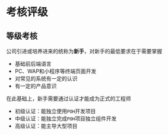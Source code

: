 # 考核评级

## 等级考核

公司引进或培养进来的统称为**新手**，对新手的最低要求在于需要掌握

* 基础前后端语言
* PC、WAP和小程序等终端页面开发
* 对常见的系统有一定的认识
* 有一定的产品意识

在此基础上，新手需要通过认证才能成为正式的工程师

* 初级认证：能独立使用`POH`开发项目
* 中级认证：能独立完成`POH`项目独立组件开发
* 高级认证：能主导大型项目